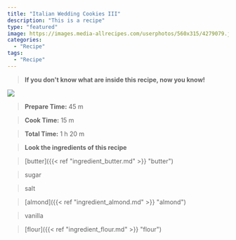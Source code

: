 ```yaml
---
title: "Italian Wedding Cookies III"
description: "This is a recipe"
type: "featured"
image: https://images.media-allrecipes.com/userphotos/560x315/4279079.jpg
categories: 
  - "Recipe"
tags: 
  - "Recipe"
---
```



>**If you don't know what are inside this recipe, now you know!**

![](../images/Recipes-Banner.jpg)
> **Prepare Time:** 45 m


> **Cook Time:** 15 m


> **Total Time:** 1 h 20 m

> **Look the ingredients of this recipe**

> [butter]({{< ref "ingredient_butter.md" >}} "butter")

> sugar

> salt

> [almond]({{< ref "ingredient_almond.md" >}} "almond")

> vanilla

> [flour]({{< ref "ingredient_flour.md" >}} "flour")

